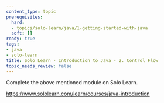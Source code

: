 ```yaml
---
content_type: topic
prerequisites:
  hard:
  - topics/solo-learn/java/1-getting-started-with-java
  soft: []
ready: true
tags:
- java
- solo-learn
title: Solo Learn - Introduction to Java - 2. Control Flow
topic_needs_review: false
---
```


Complete the above mentioned module on Solo Learn.

https://www.sololearn.com/learn/courses/java-introduction